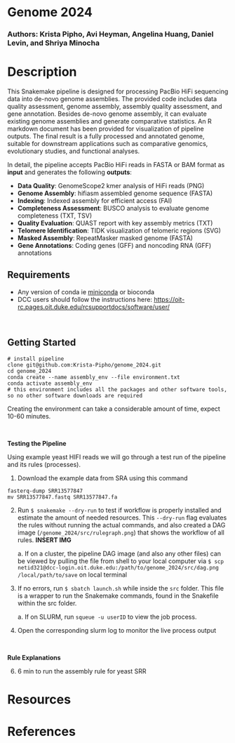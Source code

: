 # Genome 2024
### Authors: Krista Pipho, Avi Heyman, Angelina Huang, Daniel Levin, and Shriya Minocha

# Description
This Snakemake pipeline is designed for processing PacBio HiFi sequencing data into de-novo genome assemblies. The provided code includes data quality assessment, genome assembly, assembly quality assessment, and gene annotation. Besides de-novo genome assembly, it can evaluate existing genome assemblies and generate comparative statistics. An R markdown document has been provided for visualization of pipeline outputs. The final result is a fully processed and annotated genome, suitable for downstream applications such as comparative genomics, evolutionary studies, and functional analyses. 

In detail, the pipeline accepts PacBio HiFi reads in FASTA or BAM format as **input** and generates the following **outputs**:

* **Data Quality**: GenomeScope2 kmer analysis of HiFi reads (PNG)
* **Genome Assembly**: hifiasm assembled genome sequence (FASTA)
* **Indexing**: Indexed assembly for efficient access (FAI)
* **Completeness Assessment**: BUSCO analysis to evaluate genome completeness (TXT, TSV)
* **Quality Evaluation**: QUAST report with key assembly metrics (TXT)
* **Telomere Identification**: TIDK visualization of telomeric regions (SVG)
* **Masked Assembly**: RepeatMasker masked genome (FASTA)
* **Gene Annotations**: Coding genes (GFF) and noncoding RNA (GFF) annotations


## Requirements
* Any version of conda ie [miniconda](https://docs.anaconda.com/miniconda/install/) or bioconda
* DCC users should follow the instructions here: https://oit-rc.pages.oit.duke.edu/rcsupportdocs/software/user/

<br>

## Getting Started
```
# install pipeline
clone git@github.com:Krista-Pipho/genome_2024.git
cd genome_2024
conda create --name assembly_env --file environment.txt 
conda activate assembly_env
# this environment includes all the packages and other software tools, so no other software downloads are required
```

Creating the environment can take a considerable amount of time, expect 10-60 minutes.

<br> 

**Testing the Pipeline**
<br> 

Using example yeast HIFI reads we will go through a test run of the pipeline and its rules (processes).

1. Download the example data from SRA using this command
```
fasterq-dump SRR13577847
mv SRR13577847.fastq SRR13577847.fa
```
2. Run `$ snakemake --dry-run` to test if workflow is properly installed and estimate the amount of needed resources. This `--dry-run` flag evaluates the rules without running the actual commands, and also created a DAG image (`/genome_2024/src/rulegraph.png`) that shows the workflow of all rules.
**INSERT IMG**

    a. If on a cluster, the pipeline DAG image (and also any other files) can be viewed by pulling the file from shell to your local computer via `$ scp netid321@dcc-login.oit.duke.edu:/path/to/genome_2024/src/dag.png /local/path/to/save` on local terminal
5. If no errors, run `$ sbatch launch.sh` while inside the `src` folder. This file is a wrapper to run the Snakemake commands, found in the Snakefile within the src folder.

    a. If on SLURM, run `squeue -u userID` to view the job process.
6. Open the corresponding slurm log to monitor the live process output
<br> 

**Rule Explanations**
<br> 

6. 6 min to run the assembly rule for yeast SRR

# Resources

# References

